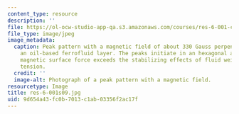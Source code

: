 ```yaml
---
content_type: resource
description: ''
file: https://ol-ocw-studio-app-qa.s3.amazonaws.com/courses/res-6-001-continuum-electromechanics-spring-2009/9d654a43fc0b7013c1ab03356f2ac17f_res-6-001s09.jpg
file_type: image/jpeg
image_metadata:
  caption: Peak pattern with a magnetic field of about 330 Gauss perpendicular to
    an oil-based ferrofluid layer. The peaks initiate in an hexagonal array when the
    magnetic surface force exceeds the stabilizing effects of fluid weight and surface
    tension.
  credit: ''
  image-alt: Photograph of a peak pattern with a magnetic field.
resourcetype: Image
title: res-6-001s09.jpg
uid: 9d654a43-fc0b-7013-c1ab-03356f2ac17f
---
```

